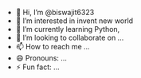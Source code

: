 - 👋 Hi, I’m @biswajit6323
- 👀 I’m interested in invent new world
- 🌱 I’m currently learning Python,
- 💞️ I’m looking to collaborate on ...
- 📫 How to reach me ...
- 😄 Pronouns: ...
- ⚡ Fun fact: ...

<!---
biswajit6323/biswajit6323 is a ✨ special ✨ repository because its `README.md` (this file) appears on your GitHub profile.
You can click the Preview link to take a look at your changes.
--->
